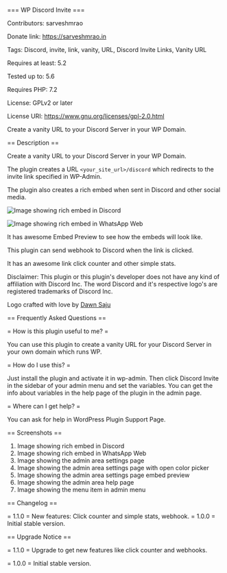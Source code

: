 === WP Discord Invite ===

Contributors: sarveshmrao

Donate link: https://sarveshmrao.in

Tags: Discord, invite, link, vanity, URL, Discord Invite Links, Vanity URL

Requires at least: 5.2

Tested up to: 5.6

Requires PHP: 7.2

License: GPLv2 or later

License URI: https://www.gnu.org/licenses/gpl-2.0.html

Create a vanity URL to your Discord Server in your WP Domain.


== Description ==

Create a vanity URL to your Discord Server in your WP Domain.

The plugin creates a URL `<your_site_url>/discord` which redirects to the invite link specified in WP-Admin.

The plugin also creates a rich embed when sent in Discord and other social media.

![Image showing rich embed in Discord](https://cdn.sarveshmrao.in/discord-invite/Image%20showing%20rich%20embed%20in%20Discord.png)

![Image showing rich embed in WhatsApp Web](https://cdn.sarveshmrao.in/discord-invite/Image%20showing%20rich%20embed%20in%20WhatsApp%20Web.png)

It has awesome Embed Preview to see how the embeds will look like.

This plugin can send webhook to Discord when the link is clicked.

It has an awesome link click counter and other simple stats.

Disclaimer: This plugin or this plugin's developer does not have any kind of affiliation with Discord Inc.
The word Discord and it's respective logo's are registered trademarks of Discord Inc.


Logo crafted with love by [Dawn Saju](http://dawn-s-portfolio.firebaseapp.com/)

== Frequently Asked Questions ==

= How is this plugin useful to me? =

You can use this plugin to create a vanity URL for your Discord Server in your own domain which runs WP.

= How do I use this? =

Just install the plugin and activate it in wp-admin. Then click Discord Invite in the sidebar of your admin menu and set the variables. You can get the info about variables in the help page of the plugin in the admin page.

= Where can I get help? =

You can ask for help in WordPress Plugin Support Page.

== Screenshots ==

1. Image showing rich embed in Discord
2. Image showing rich embed in WhatsApp Web
3. Image showing the admin area settings page
4. Image showing the admin area settings page with open color picker
5. Image showing the admin area settings page embed preview
6. Image showing the admin area help page
7. Image showing the menu item in admin menu

== Changelog ==

= 1.1.0 =
New features: Click counter and simple stats, webhook.
= 1.0.0 =
Initial stable version.

== Upgrade Notice ==

= 1.1.0 =
Upgrade to get new features like click counter and webhooks.

= 1.0.0 =
Initial stable version.
